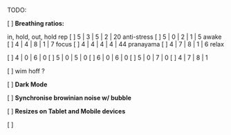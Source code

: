 
TODO:

[ ] **Breathing ratios:**

   in, hold, out, hold rep 
[ ] 5 |  3 |  5 |  2  |  20 anti-stress 
[ ] 5 |  0 |  2 |  1  |  5 awake
[ ] 4 |  4 |  8 |  1  |  7 focus
[ ] 4 |  4 |  4 |  4  |  44 pranayama
[ ] 4 |  7 |  8 |  1  |  6 relax

[ ] 4 |  0 |  6 |  0
[ ] 5 |  0 |  5 |  0
[ ] 6 |  0 |  6 |  0
[ ] 5 |  0 |  7 |  0
[ ] 4 |  7 |  8 |  1

[ ] wim hoff ? 

[ ] **Dark Mode**

[ ] **Synchronise browinian noise w/ bubble**

[ ] **Resizes on Tablet and Mobile devices**

[ ]



